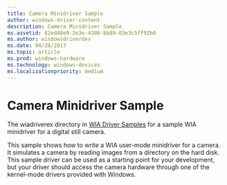 ```yaml
---
title: Camera Minidriver Sample
author: windows-driver-content
description: Camera Minidriver Sample
ms.assetid: 82ed48e9-2e3e-4386-bb89-03e3c5ff92b0
ms.author: windowsdriverdev
ms.date: 04/20/2017
ms.topic: article
ms.prod: windows-hardware
ms.technology: windows-devices
ms.localizationpriority: medium
---
```


# Camera Minidriver Sample





The wiadriverex directory in [WIA Driver Samples](http://go.microsoft.com/fwlink/p/?linkid=256210) for a sample WIA minidriver for a digital still camera.

This sample shows how to write a WIA user-mode minidriver for a camera. It simulates a camera by reading images from a directory on the hard disk. This sample driver can be used as a starting point for your development, but your driver should access the camera hardware through one of the kernel-mode drivers provided with Windows.

 

 





